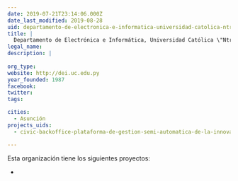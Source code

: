 ```yaml
---
date: 2019-07-21T23:14:06.000Z
date_last_modified: 2019-08-28
uid: departamento-de-electronica-e-informatica-universidad-catolica-ntra-senora-de-la-asuncion-paraguay
title: |
  Departamento de Electrónica e Informática, Universidad Católica \"Ntra. Señora de la Asunción\", Paraguay
legal_name: 
description: |
  
org_type: 
website: http://dei.uc.edu.py
year_founded: 1987
facebook: 
twitter: 
tags:

cities: 
  - Asunción
projects_uids:
  - civic-backoffice-plataforma-de-gestion-semi-automatica-de-la-innovacion-publica-y-la-participacion-ciudadana

---
```


Esta organización tiene los siguientes proyectos:

- [](/proyectos/civic-backoffice-plataforma-de-gestion-semi-automatica-de-la-innovacion-publica-y-la-participacion-ciudadana)
